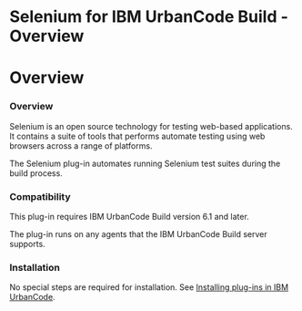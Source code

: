 
Selenium for IBM UrbanCode Build - Overview
===========================================

# Overview


### Overview




Selenium is an open source technology for testing web-based applications. It contains a suite of tools that performs automate testing using web browsers across a range of platforms.

The Selenium plug-in automates running Selenium test suites during the build process.

### Compatibility

This plug-in requires IBM UrbanCode Build version 6.1 and later.

The plug-in runs on any agents that the IBM UrbanCode Build server supports.

### Installation

No special steps are required for installation. See [Installing plug-ins in IBM UrbanCode](https://community.ibm.com/community/user/wasdevops/blogs/laurel-dickson-bull1/2022/06/13/install-plugins "Installing plug-ins in IBM UrbanCode").


